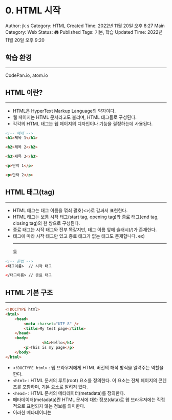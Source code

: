 # 0. HTML 시작

Author: jk s
Category: HTML
Created Time: 2022년 11월 20일 오후 8:27
Main Category: Web
Status: 🖨 Published
Tags: 기본, 학습
Updated Time: 2022년 11월 20일 오후 9:20

## 학습 환경

---

CodePan.io, atom.io

## HTML 이란?

---

- HTML은 HyperText Markup Language의 약자이다.
- 웹 페이지는 HTML 문서라고도 불리며, HTML 태그들로 구성된다.
- 각각의 HTML 태그는 웹 페이지의 디자인이나 기능을 결정하는데 사용된다.

```html
<!-- 예제 -->
<h1>제목 1</h1>

<h2>제목 2</h2>

<h3>제목 3</h3>

<p>단락 1</p>

<p>단락 2</p>
```

## HTML 태그(tag)

---

- HTML 태그는 태그 이름을 꺾쇠 괄호(<>)로 감싸서 표현한다.
- HTML 태그는 보통 시작 태그(start tag, opening tag)와 종료 태그(end tag, closing tag)의 한 쌍으로 구성된다.
- 종료 태그는 시작 태그와 전부 똑같지만, 태그 이름 앞에 슬래시(/)가 존재한다.
- 태그에 따라 시작 태그만 있고 종료 태그가 없는 태그도 존재합니다. ex) <img> <br> <hr> 등

```html
<!-- 문법 -->
<태그이름>  // 시작 태그

</태그이름> // 종료 태그
```

## **HTML 기본 구조**

---

```html
<!DOCTYPE html>
<html>
    <head>
        <meta charset="UTF-8" />
        <title>My test page</title>
    </head>
    <body>
				<h1>Hello</h1>
        <p>This is my page</p>
    </body>
</html>
```

- `<!DOCTYPE html>` : 웹 브라우저에게 HTML 버전의 해석 방식을 알려주는 역할을한다.
- `<html>` : HTML 문서의 루트(root) 요소를 정의한다. 이 요소는 전체 페이지의 콘텐츠를 포함하며, 기본 요소로 알려져 있다.
- `<head>` : HTML 문서의 메타데이터(metadata)를 정의한다.
- 메타데이터(metadata)란 HTML 문서에 대한 정보(data)로 웹 브라우저에는 직접적으로 표현되지 않는 정보를 의미한다.
- 이러한 메타데이터는 <title>, <style>, <meta>, <link>, <script>, <base>태그 등을 이용하여 표현할 수 있다.
- `<meta charset="utf-8">` : 이 요소는 문서가 사용해야 할 문자 집합을 설정한다. `utf-8`로 설정하는 것이 일반적.
- `<title>` : HTML 문서의 제목(title)을 정의하며 브라우저의 탭에 이 제목이 표시된다.
- `<body>` : 웹 브라우저를 통해 보이는 내용(content) 부분이다.
- `<h1>~<h6>` : 제목(heading)을 나타낸다.
- `<p>` : 단락(paragraph)을 나타낸다.

## HTML 요소 구조

---

- HTML 요소(element)는 여러 속성을 가질 수 있으며, 이러한 속성(attribute)은 해당 요소에 대한 추가적인 정보를 제공한다. 또한, HTML 요소는 시작 태그로 시작해서 종료 태그로 끝난다.
- 속성은 HTML 요소 중에서도 언제나 시작 태그 내에서만 정의되며, 속성 이름과 속성값(value)으로 표현된다.
![Untitled](https://user-images.githubusercontent.com/114375741/202905017-a33987a0-0383-41b1-abb5-04fc5a710d3d.png)

```html
<!-- 문법 -->
<태그이름 속성이름="속성값">

<!-- 예제 -->
<img src="quotes.jpg" alt="이미지가 없어요">
```

- 속성 이름은 소문자로 작성한다.
- 속성값은 따옴표로 감싼다.
